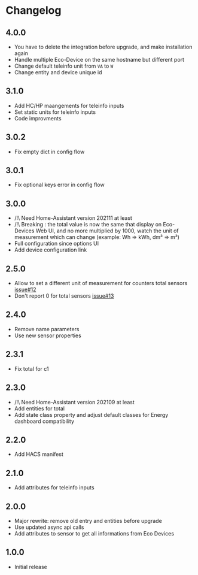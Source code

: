 # Changelog


## 4.0.0

- You have to delete the integration before upgrade, and make installation again
- Handle multiple Eco-Device on the same hostname but different port
- Change default teleinfo unit from `VA` to `W`
- Change entity and device unique id

## 3.1.0

- Add HC/HP maangements for teleinfo inputs
- Set static units for teleinfo inputs
- Code improvments

## 3.0.2

- Fix empty dict in config flow

## 3.0.1

- Fix optional keys error in config flow

## 3.0.0

- /!\ Need Home-Assistant version 202111 at least
- /!\ Breaking : the total value is now the same that display on Eco-Devices Web UI, and no more multiplied by 1000, watch the unit of measurement which can change (example: Wh => kWh, dm³ => m³)
- Full configuration since options UI
- Add device configuration link

## 2.5.0

- Allow to set a different unit of measurement for counters total sensors [issue#12](https://github.com/Aohzan/ecodevices/issues/12)
- Don't report 0 for total sensors [issue#13](https://github.com/Aohzan/ecodevices/issues/13)

## 2.4.0

- Remove name parameters
- Use new sensor properties

## 2.3.1

- Fix total for c1

## 2.3.0

- /!\ Need Home-Assistant version 202109 at least
- Add entities for total
- Add state class property and adjust default classes for Energy dashboard compatibility

## 2.2.0

- Add HACS manifest

## 2.1.0

- Add attributes for teleinfo inputs

## 2.0.0

- Major rewrite: remove old entry and entities before upgrade
- Use updated async api calls
- Add attributes to sensor to get all informations from Eco Devices

## 1.0.0

- Initial release
